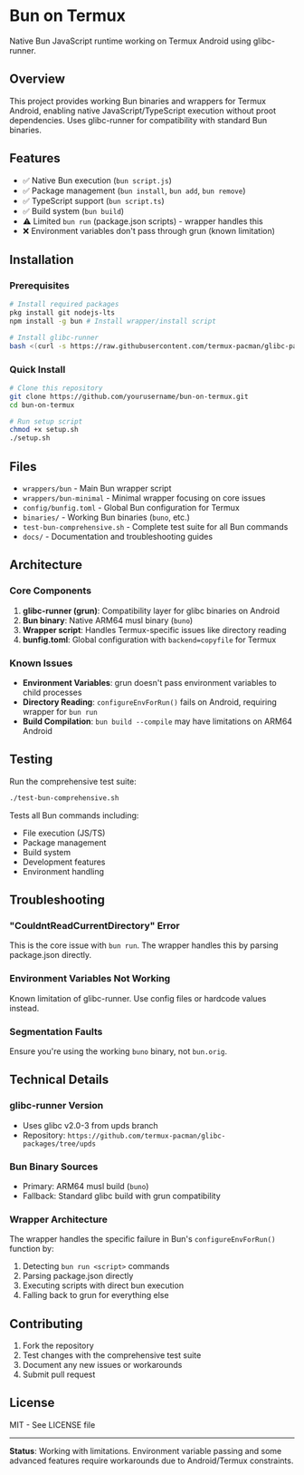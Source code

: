 # Bun on Termux

Native Bun JavaScript runtime working on Termux Android using glibc-runner.

## Overview

This project provides working Bun binaries and wrappers for Termux Android, enabling native JavaScript/TypeScript execution without proot dependencies. Uses glibc-runner for compatibility with standard Bun binaries.

## Features

- ✅ Native Bun execution (`bun script.js`)
- ✅ Package management (`bun install`, `bun add`, `bun remove`)
- ✅ TypeScript support (`bun script.ts`)
- ✅ Build system (`bun build`)
- ⚠️ Limited `bun run` (package.json scripts) - wrapper handles this
- ❌ Environment variables don't pass through grun (known limitation)

## Installation

### Prerequisites

```bash
# Install required packages
pkg install git nodejs-lts
npm install -g bun # Install wrapper/install script

# Install glibc-runner
bash <(curl -s https://raw.githubusercontent.com/termux-pacman/glibc-packages/upds/install-glibc-runner.sh)
```

### Quick Install

```bash
# Clone this repository
git clone https://github.com/yourusername/bun-on-termux.git
cd bun-on-termux

# Run setup script
chmod +x setup.sh
./setup.sh
```

## Files

- `wrappers/bun` - Main Bun wrapper script  
- `wrappers/bun-minimal` - Minimal wrapper focusing on core issues
- `config/bunfig.toml` - Global Bun configuration for Termux
- `binaries/` - Working Bun binaries (`buno`, etc.)
- `test-bun-comprehensive.sh` - Complete test suite for all Bun commands
- `docs/` - Documentation and troubleshooting guides

## Architecture

### Core Components

1. **glibc-runner (grun)**: Compatibility layer for glibc binaries on Android
2. **Bun binary**: Native ARM64 musl binary (`buno`) 
3. **Wrapper script**: Handles Termux-specific issues like directory reading
4. **bunfig.toml**: Global configuration with `backend=copyfile` for Termux

### Known Issues

- **Environment Variables**: grun doesn't pass environment variables to child processes
- **Directory Reading**: `configureEnvForRun()` fails on Android, requiring wrapper for `bun run`
- **Build Compilation**: `bun build --compile` may have limitations on ARM64 Android

## Testing

Run the comprehensive test suite:

```bash
./test-bun-comprehensive.sh
```

Tests all Bun commands including:
- File execution (JS/TS)
- Package management 
- Build system
- Development features
- Environment handling

## Troubleshooting

### "CouldntReadCurrentDirectory" Error
This is the core issue with `bun run`. The wrapper handles this by parsing package.json directly.

### Environment Variables Not Working
Known limitation of glibc-runner. Use config files or hardcode values instead.

### Segmentation Faults
Ensure you're using the working `buno` binary, not `bun.orig`.

## Technical Details

### glibc-runner Version
- Uses glibc v2.0-3 from upds branch
- Repository: `https://github.com/termux-pacman/glibc-packages/tree/upds`

### Bun Binary Sources
- Primary: ARM64 musl build (`buno`)
- Fallback: Standard glibc build with grun compatibility

### Wrapper Architecture
The wrapper handles the specific failure in Bun's `configureEnvForRun()` function by:
1. Detecting `bun run <script>` commands
2. Parsing package.json directly  
3. Executing scripts with direct bun execution
4. Falling back to grun for everything else

## Contributing

1. Fork the repository
2. Test changes with the comprehensive test suite
3. Document any new issues or workarounds
4. Submit pull request

## License

MIT - See LICENSE file

---

**Status**: Working with limitations. Environment variable passing and some advanced features require workarounds due to Android/Termux constraints.